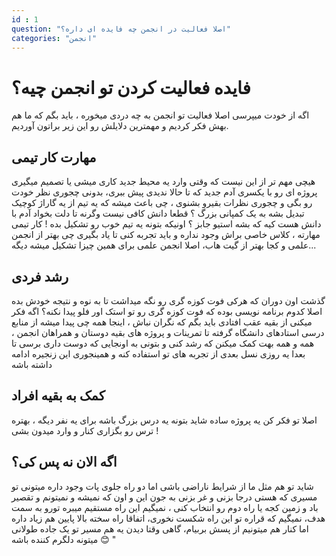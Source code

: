 ```yaml
---
id : 1
question: "اصلا فعالیت در انجمن چه فایده ای داره؟"
categories: "انجمن"
---
```

# فایده فعالیت کردن تو انجمن چیه؟

اگه از خودت میپرسی اصلا فعالیت تو انجمن به چه دردی میخوره ، باید بگم که ما هم بهش فکر کردیم و مهمترین دلایلش رو این زیر براتون آوردیم.

## مهارت کار تیمی 

هیچی مهم تر از این نیست که وقتی وارد یه محیط جدید کاری میشی یا تصمیم میگیری پروژه ای رو با یکسری آدم جدید که تا حالا ندیدی پیش ببری، بدونی چجوری نظر خودت رو بگی و چجوری نظرات بقیرو بشنوی ، چی باعث میشه که یه تیم از یه گاراژ کوچیک تبدیل بشه به یک کمپانی بزرگ ؟ قطعا دانش کافی نیست وگرنه تا دلت بخواد آدم با دانش هست کیه که بشه استیو جابز ؟ اونیکه بتونه یه تیم خوب رو تشکیل بده !
کار تیمی مهارته ، کلاس خاصی براش وجود نداره و باید تجربه کنی تا یاد بگیری چی بهتر از انجمن علمی  و کجا بهتر از گیت هاب، اصلا انجمن علمی برای همین چیزا تشکیل میشه دیگه...

## رشد فردی

گذشت اون دوران که هرکی فوت کوزه گری رو نگه میداشت تا به نوه و نتیجه خودش بده اصلا کدوم برنامه نویسی بوده که فوت کوزه گری رو تو استک اور فلو پیدا نکنه؟ اگه فکر میکنی از بقیه عقب افتادی باید بگم که نگران نباش ، اینجا همه چی پیدا میشه از منابع درسی استادهای دانشگاه گرفته تا تمرینات و پروژه های بقیه دوستان و همراهان انجمن ، همه و همه بهت کمک میکنن که رشد کنی و بتونی به اونجایی که دوست داری برسی تا بعدا یه روزی نسل بعدی از تجربه های تو استفاده کنه  و همینجوری این زنجیره ادامه داشته باشه

## کمک به بقیه افراد

اصلا تو فکر کن یه پروژه ساده شاید بتونه یه درس بزرگ باشه برای یه نفر دیگه ، بهتره ترس رو بگزاری کنار و وارد میدون بشی !

## اگه الان نه پس کی؟
شاید تو هم مثل ما از شرایط ناراضی باشی اما دو راه جلوی پات وجود داره میتونی تو مسیری که هستی درجا بزنی و غر بزنی به جون این و اون که نمیشه و نمیتونم و تقصیر باد و زمین کجه یا راه دوم رو انتخاب کنی ، نمیگیم این راه مستقیم میبره تورو به سمت هدف، نمیگیم که قراره تو این راه شکست نخوری، اتفاقا راه سخته بالا پایین هم زیاد داره اما کنار هم میتونیم از پسش بربیام، گاهی وقتا دیدن یه هم مسیر تو یک جاده طولانی میتونه دلگرم کننده باشه 😊 "
